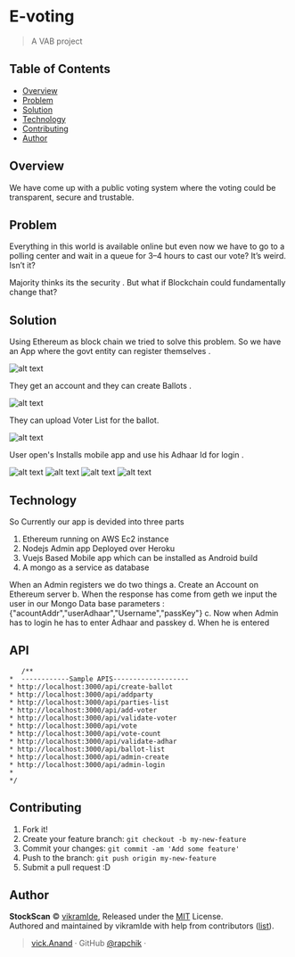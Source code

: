 # E-voting 

> A VAB project
## Table of Contents

<!-- toc -->

- [Overview](#Overview)
- [Problem](#Problem)
- [Solution](#Solution)
- [Technology](#Technology)
- [Contributing](#contributing)
- [Author](#author)

<!-- tocstop -->

## Overview

We have come up with a public voting system where the voting could be transparent, secure and trustable.



## Problem

 Everything in this world is available online but even now we have to go to a polling center and wait in a queue for 3–4 hours to cast our vote?
It’s weird. Isn’t it?

Majority thinks its the security .
But what if Blockchain could fundamentally change that?

## Solution
Using Ethereum as block chain we tried to solve this problem. So we have an App where the govt entity can register themselves . 

![alt text](https://image.prntscr.com/image/22vMOGinRs_9i3QuQmRHKg.png "Register A Govt entity for polling")


They get an account and they can create Ballots .

![alt text](https://image.prntscr.com/image/Ss2fNcmjQUGmeBrBfSUt5g.png "Create Ballots")


They can upload Voter List for the ballot.

![alt text](https://image.prntscr.com/image/c2HDAaixTIGbBboWFqQwbA.png "Voter List")


User open's Installs mobile app and use his Adhaar Id for login .

![alt text](https://image.prntscr.com/image/U2ZWTdQKQnCOpNEc6LTUIQ.png "Voter Login Screen")
![alt text](https://image.prntscr.com/image/wHZZP5axRxmYvtFvyvmCoQ.png "Voter Ballot 1")
![alt text](https://image.prntscr.com/image/ivIP-ulvQp6038TrxJUg9w.png "Voter Ballot 2")
![alt text](https://image.prntscr.com/image/-BHGUiR_RqihwXFhZdolQw.png "Voter Ballot 3")



## Technology

 So Currently our app is devided into three parts 

 1. Ethereum running on AWS Ec2 instance
 2. Nodejs Admin app Deployed over Heroku
 3. Vuejs Based Mobile app which can be installed as Android build
 4. A mongo as a service as database

 When an Admin registers we do two things 
  a. Create an Account on Ethereum server 
  b. When the response has come from geth we input the user in our Mongo Data base
     parameters : {"acountAddr","userAdhaar","Username","passKey"}
  c. Now when Admin has to login he has to enter Adhaar and passkey
  d. When he is entered 
 

## API
 ```
 	/**
 *  ------------Sample APIS-------------------
 * http://localhost:3000/api/create-ballot
 * http://localhost:3000/api/addparty
 * http://localhost:3000/api/parties-list
 * http://localhost:3000/api/add-voter
 * http://localhost:3000/api/validate-voter
 * http://localhost:3000/api/vote
 * http://localhost:3000/api/vote-count
 * http://localhost:3000/api/validate-adhar
 * http://localhost:3000/api/ballot-list
 * http://localhost:3000/api/admin-create
 * http://localhost:3000/api/admin-login
 * 
 */
 ```
## Contributing

1. Fork it!
2. Create your feature branch: `git checkout -b my-new-feature`
3. Commit your changes: `git commit -am 'Add some feature'`
4. Push to the branch: `git push origin my-new-feature`
5. Submit a pull request :D


## Author

**StockScan** © [vikramIde](https://github.com/vikramIde), Released under the [MIT](./LICENSE) License.<br>
Authored and maintained by vikramIde with help from contributors ([list](https://github.com/vikramIde/stock_scan1/graphs/contributors)).

> [vick.Anand](https://facebook.com/vikramabhushan) · GitHub [@rapchik](https://github.com/vikramIde) · 
